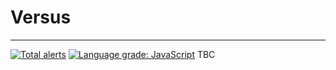 # Versus
---
[![Total alerts](https://img.shields.io/lgtm/alerts/b/football-versus/versus.svg?logo=lgtm&logoWidth=18)](https://lgtm.com/projects/b/football-versus/versus/alerts/)
[![Language grade: JavaScript](https://img.shields.io/lgtm/grade/javascript/b/football-versus/versus.svg?logo=lgtm&logoWidth=18)](https://lgtm.com/projects/b/football-versus/versus/context:javascript)
TBC
